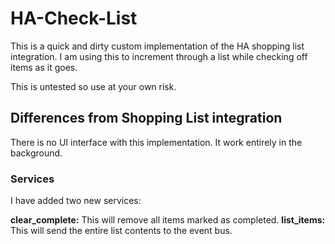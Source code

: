 # HA-Check-List
This is a quick and dirty custom implementation of the HA shopping list integration.  I am using this to increment through a list while checking off items as it goes.

This is untested so use at your own risk.

## Differences from Shopping List integration ##

There is no UI interface with this implementation. It work entirely in the background.

### Services ###

I have added two new services:

**clear_complete:** This will remove all items marked as completed.
**list_items:** This will send the entire list contents to the event bus.
